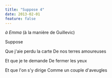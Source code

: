 ```yaml
---
title: "Suppose 4"
date: 2013-02-01
feature: false
---
```


*à Emma*
(à la manière de Guillevic)

Suppose

Que j'aie perdu la carte
De nos terres amoureuses

Et que je te demande
De fermer les yeux

Et que l'on s'y dirige
Comme un couple d'aveugles
